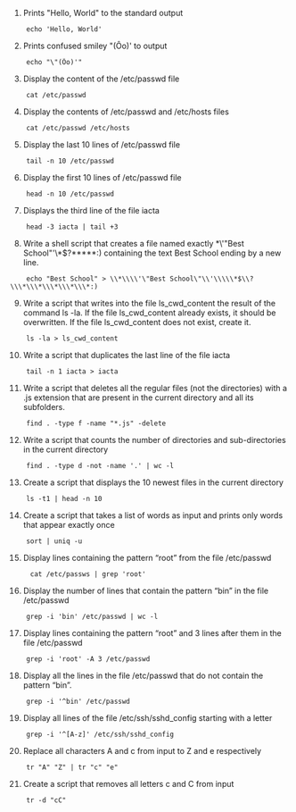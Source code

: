 1. Prints "Hello, World" to the standard output
```
	echo 'Hello, World'
```
2. Prints confused smiley "(Ôo)' to output
```
	echo "\"(Ôo)'"
```
3. Display the content of the /etc/passwd file
```
	cat /etc/passwd
```
4. Display the contents of /etc/passwd and /etc/hosts files
```
	cat /etc/passwd /etc/hosts
```
5. Display the last 10 lines of /etc/passwd file
```
	tail -n 10 /etc/passwd
```
6. Display the first 10 lines of /etc/passwd file
```
	head -n 10 /etc/passwd
```
7. Displays the third line of the file iacta
```
	head -3 iacta | tail +3
``` 
8. Write a shell script that creates a file named exactly \*\\'"Best School"\'\\*$\?\*\*\*\*\*:) containing the text Best School ending by a new line.
```
	echo "Best School" > \\*\\\\'\"Best School\"\\'\\\\\*$\\?\\\*\\\*\\\*\\\*\\\*:)	
```
9. Write a script that writes into the file ls_cwd_content the result of the command ls -la. If the file ls_cwd_content already exists, it should be overwritten. If the file ls_cwd_content does not exist, create it.
```
	ls -la > ls_cwd_content
```
10. Write a script that duplicates the last line of the file iacta
```
	tail -n 1 iacta > iacta	
```
11. Write a script that deletes all the regular files (not the directories) with a .js extension that are present in the current directory and all its subfolders.
```
	find . -type f -name "*.js" -delete
```
12. Write a script that counts the number of directories and sub-directories in the current directory
```
	find . -type d -not -name '.' | wc -l
```
13. Create a script that displays the 10 newest files in the current directory
```
	ls -t1 | head -n 10
```
14. Create a script that takes a list of words as input and prints only words that appear exactly once
```
	sort | uniq -u
```
15. Display lines containing the pattern “root” from the file /etc/passwd
```
	 cat /etc/passws | grep 'root'
```
16. Display the number of lines that contain the pattern “bin” in the file /etc/passwd
```
	grep -i 'bin' /etc/passwd | wc -l	
``` 
17. Display lines containing the pattern “root” and 3 lines after them in the file /etc/passwd
```
	grep -i 'root' -A 3 /etc/passwd
```		
18. Display all the lines in the file /etc/passwd that do not contain the pattern “bin”.
```
	grep -i '^bin' /etc/passwd
```
19. Display all lines of the file /etc/ssh/sshd_config starting with a letter
```
	grep -i '^[A-z]' /etc/ssh/sshd_config
```
20. Replace all characters A and c from input to Z and e respectively
```
	tr "A" "Z" | tr "c" "e"
```
21. Create a script that removes all letters c and C from input
```
	tr -d "cC"
```

